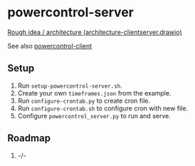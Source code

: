 # powercontrol-server

[Rough idea / architecture (architecture-clientserver.drawio)](https://app.diagrams.net/#Uhttps%3A%2F%2Fraw.githubusercontent.com%2Fs4b7r%2Fpowercontrol-server%2Fmain%2Farchitecture-clientserver.drawio)

See also [powercontrol-client](https://github.com/s4b7r/powercontrol-client)

## Setup

1. Run `setup-powercontrol-server.sh`.
1. Create your own `timeframes.json` from the example.
2. Run `configure-crontab.py` to create cron file.
3. Run `configure-crontab.sh` to configure cron with new file.
4. Configure `powercontrol_server.py` to run and serve.

## Roadmap

1. -/-
